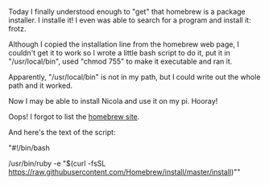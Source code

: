 Today I finally understood enough to "get" that homebrew is a package installer. I installe it! I even was able to search for a program and install it: frotz.

Although I copied the installation line from the homebrew web page, I couldn't get it to work so I wrote a little bash script to do it, put it in "/usr/local/bin", used "chmod 755" to make it executable and ran it.

Apparently, "/usr/local/bin" is not in my path, but I could write out the whole path and it worked.

Now I may be able to install Nicola and use it on my pi. Hooray!

Oops! I forgot to list the [homebrew site](http://brew.sh).

And here's the text of the script:

"#!/bin/bash  

/usr/bin/ruby -e "$(curl -fsSL https://raw.githubusercontent.com/Homebrew/install/master/install)""
